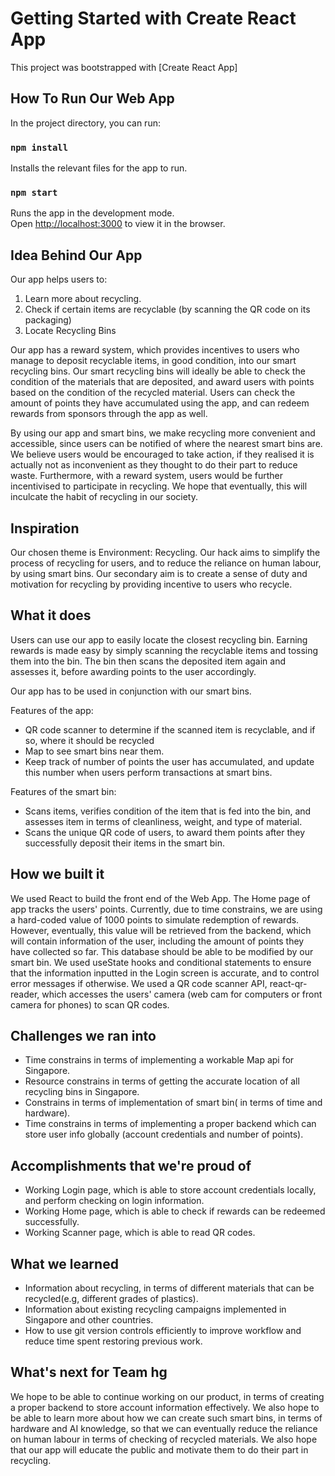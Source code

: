 # Getting Started with Create React App

This project was bootstrapped with [Create React App]

## How To Run Our Web App

In the project directory, you can run:

### `npm install`

Installs the relevant files for the app to run.


### `npm start`

Runs the app in the development mode.\
Open [http://localhost:3000](http://localhost:3000) to view it in the browser.

## Idea Behind Our App

Our app helps users to:
1. Learn more about recycling.
2. Check if certain items are recyclable (by scanning the QR code on its packaging)
3. Locate Recycling Bins 

Our app has a reward system, which provides incentives to users who manage to deposit recyclable items, in good condition, into our smart recycling bins. Our smart recycling bins will ideally be able to check the condition of the materials that are deposited, and award users with points based on the condition of the recycled material. Users can check the amount of points they have accumulated using the app, and can redeem rewards from sponsors through the app as well.

By using our app and smart bins, we make recycling more convenient and accessible, since users can be notified of where the nearest smart bins are. We believe users would be encouraged to take action, if they realised it is actually not as inconvenient as they thought to do their part to reduce waste. Furthermore, with a reward system, users would be further incentivised to participate in recycling. We hope that eventually, this will inculcate the habit of recycling in our society.

## Inspiration
Our chosen theme is Environment: Recycling. Our hack aims to simplify the process of recycling for users, and to reduce the reliance on human labour, by using smart bins. Our secondary aim is to create a sense of duty and motivation for recycling by providing incentive to users who recycle. 

## What it does
Users can use our app to easily locate the closest recycling bin. Earning rewards is made easy by simply scanning the recyclable items and tossing them into the bin. The bin then scans the deposited item again and assesses it, before awarding points to the user accordingly.

Our app has to be used in conjunction with our smart bins. 

Features of the app:
- QR code scanner to determine if the scanned item is recyclable, and if so, where it should be recycled
- Map to see smart bins near them.
- Keep track of number of points the user has accumulated, and update this number when users perform transactions at smart bins.

Features of the smart bin:
- Scans items, verifies condition of the item that is fed into the bin, and assesses item in terms of cleanliness, weight, and type of material.
- Scans the unique QR code of users, to award them points after they successfully deposit their items in the smart bin. 

## How we built it
We used React to build the front end of the Web App. 
The Home page of app tracks the users' points. Currently, due to time constrains, we are using a hard-coded value of 1000 points to simulate redemption of rewards. However, eventually, this value will be retrieved from the backend, which will contain information of the user, including the amount of points they have collected so far. This database should be able to be modified by our smart bin.
We used useState hooks and conditional statements to ensure that the information inputted in the Login screen is accurate, and to control error messages if otherwise. 
We used a QR code scanner API, react-qr-reader, which accesses the users' camera (web cam for computers or front camera for phones) to scan QR codes. 

## Challenges we ran into
- Time constrains in terms of implementing a workable Map api for Singapore.
- Resource constrains in terms of getting the accurate location of all recycling bins in Singapore.
- Constrains in terms of implementation of smart bin( in terms of time and hardware).
- Time constrains in terms of implementing a proper backend which can store user info globally (account credentials and number of points).

## Accomplishments that we're proud of
- Working Login page, which is able to store account credentials locally, and perform checking on login information.
- Working Home page, which is able to check if rewards can be redeemed successfully.
- Working Scanner page, which is able to read QR codes.

## What we learned
- Information about recycling, in terms of different materials that can be recycled(e.g, different grades of plastics).
- Information about existing recycling campaigns implemented in Singapore and other countries.
- How to use git version controls efficiently to improve workflow and reduce time spent restoring previous work.

## What's next for Team hg
We hope to be able to continue working on our product, in terms of creating a proper backend to store account information effectively. We also hope to be able to learn more about how we can create such smart bins, in terms of hardware and AI knowledge, so that we can eventually reduce the reliance on human labour in terms of checking of recycled materials. We also hope that our app will educate the public and motivate them to do their part in recycling. 
